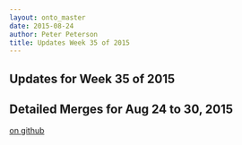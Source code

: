 ```yaml
---
layout: onto_master
date: 2015-08-24
author: Peter Peterson
title: Updates Week 35 of 2015
---
```

Updates for Week 35 of 2015
---------------------------

Detailed Merges for Aug 24 to 30, 2015
--------------------------------------
[on github](https://github.com/mantidproject/mantid/pulls?q=is%3Apr+merged%3A2015-08-25..2015-08-30)

